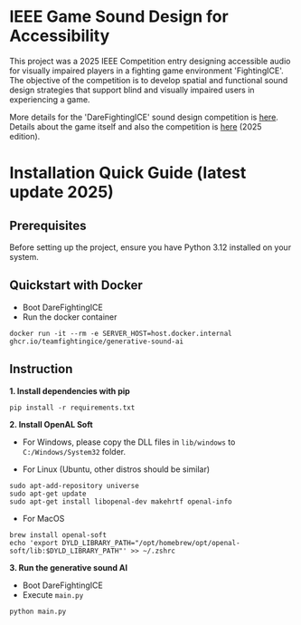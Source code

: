 # IEEE Game Sound Design for Accessibility

This project was a 2025 IEEE Competition entry designing accessible audio for visually impaired players in a fighting game environment 'FightingICE'. The objective of the competition is to develop spatial and functional sound design strategies that support blind and visually impaired users in experiencing a game.

More details for the 'DareFightingICE' sound design competition is [here](https://cog2025.inesc-id.pt/darefightingice-ai-competition/). Details about the game itself and also the competition is [here](https://github.com/TeamFightingICE/FightingICE/tree/master/DareFightingICE/Sound) (2025 edition).

# Installation Quick Guide (latest update 2025)

## Prerequisites

Before setting up the project, ensure you have Python 3.12 installed on your system.

## Quickstart with Docker

- Boot DareFightingICE
- Run the docker container
```
docker run -it --rm -e SERVER_HOST=host.docker.internal ghcr.io/teamfightingice/generative-sound-ai
```

## Instruction

__1. Install dependencies with pip__
```
pip install -r requirements.txt
```

__2. Install OpenAL Soft__

- For Windows, please copy the DLL files in `lib/windows` to `C:/Windows/System32` folder.

- For Linux (Ubuntu, other distros should be similar)
```
sudo apt-add-repository universe
sudo apt-get update
sudo apt-get install libopenal-dev makehrtf openal-info
```

- For MacOS
```
brew install openal-soft
echo 'export DYLD_LIBRARY_PATH="/opt/homebrew/opt/openal-soft/lib:$DYLD_LIBRARY_PATH"' >> ~/.zshrc
```

__3. Run the generative sound AI__
- Boot DareFightingICE
- Execute `main.py`
```
python main.py
```
